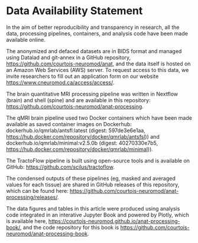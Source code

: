 # Data Availability Statement

In the aim of better reproducibility and transparency in research, all the data, processing pipelines, containers, and analysis code have been made available online.

The anonymized and defaced datasets are in BIDS format and managed using Datalad and git-annex in a GitHub repository, https://github.com/courtois-neuromod/anat, and the data itself is hosted on an Amazon Web Services (AWS) server. To request access to this data, we invite researchers to fill out an application form on our website https://www.cneuromod.ca/access/access/.

The brain quantitative MRI processing pipeline was written in Nextflow (brain) and shell (spine) and are available in this repository: https://github.com/courtois-neuromod/anat-processing.


The qMRI brain pipeline used two Docker containers which have been made available as saved container images on Dockerhub:  dockerhub.io/qmrlab/antsfl:latest (digest: 597de3e6e1aa, https://hub.docker.com/repository/docker/qmrlab/antsfsl)) and dockerhub.io/qmrlab/minimal:​​v2.5.0b (digest: 40270330e7b5, https://hub.docker.com/repository/docker/qmrlab/minimal)). 

The TractoFlow pipeline is built using open-source tools and is available on GitHub: https://github.com/scilus/tractoflow.

The condensed outputs of these pipelines (eg, masked and averaged values for each tissue) are shared in GitHub releases of this repository, which can be found here: https://github.com/courtois-neuromod/anat-processing/releases/.

The data figures and tables in this article were produced using analysis code integrated in an interative Jupyter Book and powered by Plotly, which is available here, https://courtois-neuromod.github.io/anat-processing-book/, and the code repository for this book is https://github.com/courtois-neuromod/anat-processing-book.